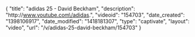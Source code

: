 {
    "title": "adidas 25 - David Beckham",
    "description": "http:\/\/www.youtube.com\/adidas.",
    "videoid": "154703",
    "date_created": "1398106917",
    "date_modified": "1418181307",
    "type": "captivate",
    "layout": "video",
    "url": "\/v\/adidas-25-david-beckham\/154703"
}